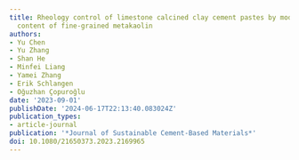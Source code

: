 ```yaml
---
title: Rheology control of limestone calcined clay cement pastes by modifying the
  content of fine-grained metakaolin
authors:
- Yu Chen
- Yu Zhang
- Shan He
- Minfei Liang
- Yamei Zhang
- Erik Schlangen
- Oğuzhan Çopuroğlu
date: '2023-09-01'
publishDate: '2024-06-17T22:13:40.083024Z'
publication_types:
- article-journal
publication: '*Journal of Sustainable Cement-Based Materials*'
doi: 10.1080/21650373.2023.2169965
---
```

